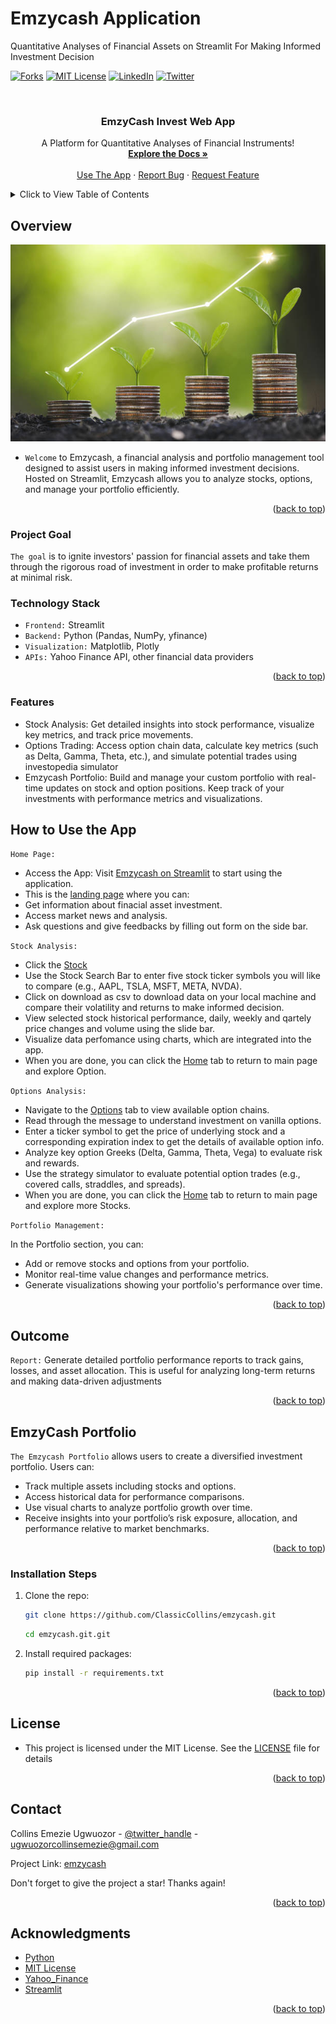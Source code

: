 # Emzycash Application 
Quantitative Analyses of Financial Assets on Streamlit For Making Informed Investment Decision
<!-- Improved compatibility of back to top link: See: https://github.com/ClassicCollins/emzycash/back2top -->
<a id="readme-top"></a>
<!--
*** Thanks for checking out diabetes-prediction-app project. 
*** Thanks for checking out my project!
-->



<!-- PROJECT SHIELDS -->
<!--
*** I'm using markdown "reference style" links for readability.
*** Reference links are enclosed in brackets [ ] instead of parentheses ( ).
*** See the bottom of this document for the declaration of the reference variables
*** for stars-url, forks-url, etc.
*** https://www.markdownguide.org/basic-syntax/#reference-style-links 
-->
[![Forks][forks-shield]][forks-url]
[![MIT License][license-shield]][license-url]
[![LinkedIn][linkedin-shield]][linkedin-url]
[![Twitter][twitter-shield]][twitter-url]

<!-- PROJECT LOGO -->
<br />
<div align="center">
  
  </a>

<h3 align="center">EmzyCash Invest Web App</h3>

  <p align="center">
    A Platform for Quantitative Analyses of Financial Instruments!
    <br />
    <a href="https://github.com/ClassicCollins/emzycash"><strong>Explore the Docs »</strong></a>
    <br />
    <br />
    <a href="https://emzycash.streamlitapp.com">Use The App</a>
    ·
    <a href="https://github.com/ClassicCollins/structural-vs-predictive-models/blob/classic/.github/ISSUE_TEMPLATE/bug-report---.md">Report Bug</a>
    ·
    <a href="https://github.com/ClassicCollins/structural-vs-predictive-models/blob/classic/.github/ISSUE_TEMPLATE/feature-request-form---.md">Request Feature</a>
  </p>
</div>


<!-- TABLE OF CONTENTS -->
<details>
  <summary>Click to View Table of Contents</summary>
  <ol>
    <li>
      <a href="#overview">Overview</a>
      <ul>
        <li><a href="#project-Goal">Project Goal</a></li>
        <li><a href="#technology-stack">Technology Stack</a></li>
        <li><a href="#features">Features</a></li>
        <li><a href="#how-to-use-the-app">How to Use the App</a></li>
        <li><a href="#outcome">Outcome</a></li>
      </ul>
    </li>
    <li>
      <a href="#emzycash-portfolio">EmzyCash Portfolio</a>
      <ul>
        <li><a href="#installation-steps">Installation Steps</a></li>
      </ul>
    </li>
    <li><a href="#license">License</a></li>
    <li><a href="#contact">Contact</a></li>
    <li><a href="#acknowledgments">Acknowledgments</a></li>
  </ol>
</details>



<!-- ABOUT THE PROJECT -->
## Overview

[![Product Name Screen Shot][product-screenshot]](https://emzycash.streamlitapp.com)

* `Welcome` to Emzycash, a financial analysis and portfolio management tool designed to assist users in making informed investment decisions. Hosted on Streamlit, Emzycash allows you to analyze stocks, options, and manage your portfolio efficiently.

<p align="right">(<a href="#readme-top">back to top</a>)</p>

### Project Goal
`The goal` is to ignite investors' passion for financial assets and take them through the rigorous road of investment
in order to make profitable returns at minimal risk.

### Technology Stack
* `Frontend:` Streamlit
* `Backend:` Python (Pandas, NumPy, yfinance)
* `Visualization:` Matplotlib, Plotly
* `APIs:` Yahoo Finance API, other financial data providers

<p align="right">(<a href="#readme-top">back to top</a>)</p>

<!-- FEATURES -->
### Features
* Stock Analysis: Get detailed insights into stock performance, visualize key metrics, and track price movements.
* Options Trading: Access option chain data, calculate key metrics (such as Delta, Gamma, Theta, etc.), and simulate potential trades using investopedia simulator
* Emzycash Portfolio: Build and manage your custom portfolio with real-time updates on stock and option positions. Keep track of your investments with performance metrics and visualizations.

<!-- HOW TO USE THE APP -->
## How to Use the App
`Home Page:` 
* Access the App: Visit [Emzycash on Streamlit](https://emzycash.streamlitapp.com) to start using the application.
* This is the [landing page](https://emzycash.streamlitapp.com/ "EmzyCash") where you can:
* Get information about finacial asset investment.
* Access market news and analysis.
* Ask questions and give feedbacks by filling out form on the side bar.
  
`Stock Analysis:`
* Click the [Stock](https://emzycash-nyvg8uaq5pv4wei9xeyjvp.streamlit.app/)
* Use the Stock Search Bar to enter five stock ticker symbols you will like to compare (e.g., AAPL, TSLA, MSFT, META, NVDA).
* Click on download as csv to download data on your local machine and compare their volatility and returns to make informed decision.
* View selected stock historical performance, daily, weekly and qartely price changes and volume using the slide bar.
* Visualize data perfomance using charts, which are integrated into the app.
* When you are done, you can click the [Home](https://emzycash.streamlitapp.com) tab to return to main page and explore Option.

`Options Analysis:`
* Navigate to the [Options](https://classiccollins-emzycash-options-python-projects-dggc9k.streamlit.app) tab to view available option chains.
* Read through the message to understand investment on vanilla options.
* Enter a ticker symbol to get the price of underlying stock and a corresponding expiration index to get the details of available option info.
* Analyze key option Greeks (Delta, Gamma, Theta, Vega) to evaluate risk and rewards.
* Use the strategy simulator to evaluate potential option trades (e.g., covered calls, straddles, and spreads).
* When you are done, you can click the [Home](https://emzycash.streamlitapp.com) tab to return to main page and explore more Stocks.

`Portfolio Management:`

In the Portfolio section, you can:
* Add or remove stocks and options from your portfolio.
* Monitor real-time value changes and performance metrics.
* Generate visualizations showing your portfolio's performance over time.

<p align="right">(<a href="#readme-top">back to top</a>)</p>

<!-- OUTCOME -->
## Outcome
`Report:` Generate detailed portfolio performance reports to track gains, losses, and asset allocation. This is useful for analyzing long-term returns and making data-driven adjustments

<p align="right">(<a href="#readme-top">back to top</a>)</p>

<!-- EMZYCASH PORTFOLIO -->
## EmzyCash Portfolio
`The Emzycash Portfolio` allows users to create a diversified investment portfolio. Users can:
* Track multiple assets including stocks and options.
* Access historical data for performance comparisons.
* Use visual charts to analyze portfolio growth over time.
* Receive insights into your portfolio’s risk exposure, allocation, and performance relative to market benchmarks.

<p align="right">(<a href="#readme-top">back to top</a>)</p>

### Installation Steps

1. Clone the repo:
   ```sh
   git clone https://github.com/ClassicCollins/emzycash.git
   ```
   ```sh
   cd emzycash.git.git
   ```
2. Install required packages:
   ```sh
   pip install -r requirements.txt
   ```
<p align="right">(<a href="#readme-top">back to top</a>)</p>

<!-- LICENCE -->
## License
* This project is licensed under the MIT License. See the [LICENSE](https://github.com/ClassicCollins/structural-vs-predictive-models/blob/master/LICENSE) file for details
  
<p align="right">(<a href="#readme-top">back to top</a>)</p>

<!-- CONTACT -->
## Contact

Collins Emezie Ugwuozor - [@twitter_handle](https://x.com/ClassicCollins2) - ugwuozorcollinsemezie@gmail.com

Project Link: [emzycash](https://www.datascienceportfol.io/collinsugwuozor/projects/1)

Don't forget to give the project a star! Thanks again!

<p align="right">(<a href="#readme-top">back to top</a>)</p>


<!-- ACKNOWLEDGMENTS -->
## Acknowledgments

* [Python](https://www.python.org)
* [MIT License](https://opensource.org/license/mit)
* [Yahoo_Finance](https://finance.yahoo.com)
* [Streamlit](https://share.streamlit.io)

<p align="right">(<a href="#readme-top">back to top</a>)</p>


<!-- MARKDOWN LINKS & IMAGES -->
<!-- https://www.markdownguide.org/basic-syntax/#reference-style-links -->


[issues-shield]: https://img.shields.io/github/issues/ClassicCollins/structural-vs-predictive-models.svg?style=for-the-badge
[issues-url]: https://github.com/ClassicCollins/structural-vs-predictive-models/issues
[forks-shield]: https://img.shields.io/github/forks/ClassicCollins/emzycash.svg?style=for-the-badge
[forks-url]: https://github.com/ClassicCollins/emzycash/forks
[license-shield]: https://img.shields.io/github/license/ClassicCollins/structural-vs-predictive-models.svg?style=for-the-badge
[license-url]: https://github.com/ClassicCollins/structural-vs-predictive-models/blob/master/LICENSE
[linkedin-shield]: https://img.shields.io/badge/-LinkedIn-white.svg?style=for-the-badge&logo=linkedin&colorB=blue
[linkedin-url]: https://linkedin.com/in/collins-ugwuozor
[twitter-shield]: https://img.shields.io/badge/-Twitter-black.svg?style=for-the-badge&logo=x&colorB=555
[twitter-url]: https://x.com/ClassicCollins2
[product-screenshot]: image/screenshot.png
